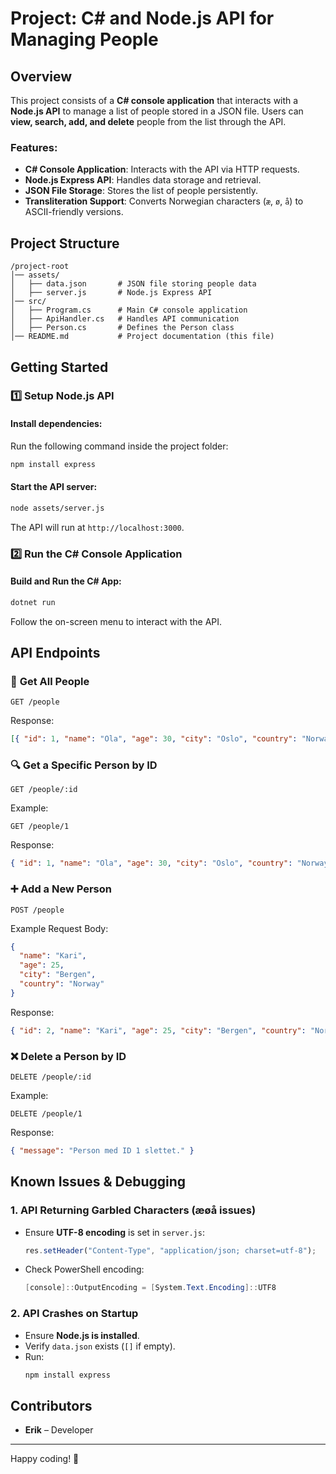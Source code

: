 # Project: C# and Node.js API for Managing People

## Overview

This project consists of a **C# console application** that interacts with a **Node.js API** to manage a list of people stored in a JSON file. Users can **view, search, add, and delete** people from the list through the API.

### Features:

- **C# Console Application**: Interacts with the API via HTTP requests.
- **Node.js Express API**: Handles data storage and retrieval.
- **JSON File Storage**: Stores the list of people persistently.
- **Transliteration Support**: Converts Norwegian characters (`æ`, `ø`, `å`) to ASCII-friendly versions.

## Project Structure

```
/project-root
│── assets/
│   ├── data.json       # JSON file storing people data
│   ├── server.js       # Node.js Express API
│── src/
│   ├── Program.cs      # Main C# console application
│   ├── ApiHandler.cs   # Handles API communication
│   ├── Person.cs       # Defines the Person class
│── README.md           # Project documentation (this file)
```

## Getting Started

### 1️⃣ Setup Node.js API

#### **Install dependencies:**

Run the following command inside the project folder:

```sh
npm install express
```

#### **Start the API server:**

```sh
node assets/server.js
```

The API will run at `http://localhost:3000`.

### 2️⃣ Run the C# Console Application

#### **Build and Run the C# App:**

```sh
dotnet run
```

Follow the on-screen menu to interact with the API.

## API Endpoints

### 📌 **Get All People**

```http
GET /people
```

Response:

```json
[{ "id": 1, "name": "Ola", "age": 30, "city": "Oslo", "country": "Norway" }]
```

### 🔍 **Get a Specific Person by ID**

```http
GET /people/:id
```

Example:

```http
GET /people/1
```

Response:

```json
{ "id": 1, "name": "Ola", "age": 30, "city": "Oslo", "country": "Norway" }
```

### ➕ **Add a New Person**

```http
POST /people
```

Example Request Body:

```json
{
  "name": "Kari",
  "age": 25,
  "city": "Bergen",
  "country": "Norway"
}
```

Response:

```json
{ "id": 2, "name": "Kari", "age": 25, "city": "Bergen", "country": "Norway" }
```

### ❌ **Delete a Person by ID**

```http
DELETE /people/:id
```

Example:

```http
DELETE /people/1
```

Response:

```json
{ "message": "Person med ID 1 slettet." }
```

## Known Issues & Debugging

### **1. API Returning Garbled Characters (æøå issues)**

- Ensure **UTF-8 encoding** is set in `server.js`:
  ```javascript
  res.setHeader("Content-Type", "application/json; charset=utf-8");
  ```
- Check PowerShell encoding:
  ```powershell
  [console]::OutputEncoding = [System.Text.Encoding]::UTF8
  ```

### **2. API Crashes on Startup**

- Ensure **Node.js is installed**.
- Verify `data.json` exists (`[]` if empty).
- Run:
  ```sh
  npm install express
  ```

## Contributors

- **Erik** – Developer

---

Happy coding! 🚀
